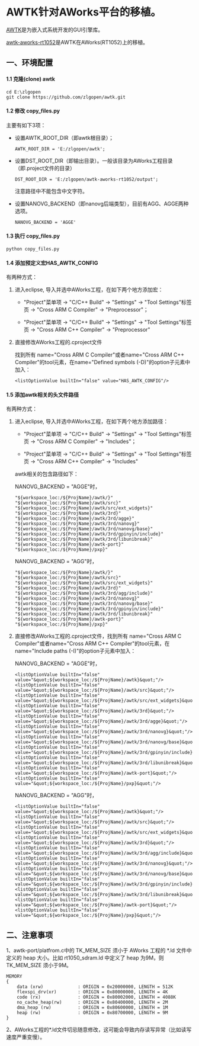 # AWTK针对AWorks平台的移植。

[AWTK](https://github.com/zlgopen/awtk)是为嵌入式系统开发的GUI引擎库。

[awtk-aworks-rt1052](https://github.com/zlgopen/awtk-aworks-rt1052)是AWTK在AWorks(RT1052)上的移植。

## 一、环境配置

#### 1.1 克隆(clone)  awtk

```
cd E:\zlgopen
git clone https://github.com/zlgopen/awtk.git
```

#### 1.2 修改 copy\_files.py

  主要有如下3项：

- 设置AWTK_ROOT_DIR（即awtk根目录）；

  ```
  AWTK_ROOT_DIR = 'E:/zlgopen/awtk';
  ```


- 设置DST_ROOT_DIR（即输出目录）。一般该目录为AWorks工程目录（即.project文件的目录）

  ```
  DST_ROOT_DIR = 'E:/zlgopen/awtk-aworks-rt1052/output';
  ```

  注意路径中不能包含中文字符。

- 设置NANOVG_BACKEND（即nanovg后端类型），目前有AGG、AGGE两种选项。

  ```
  NANOVG_BACKEND = 'AGGE'
  ```

#### 1.3 执行 copy\_files.py

```
python copy_files.py
```

#### 1.4 添加预定义宏HAS\_AWTK\_CONFIG

  有两种方式：

1. 进入eclipse, 导入并选中AWorks工程，在如下两个地方添加宏：

   - "Project"菜单项 -> "C/C++ Build" -> "Settings" -> "Tool Settings"标签页 -> "Cross ARM C Compiler" -> "Preprocessor"；

   - "Project"菜单项 -> "C/C++ Build" -> "Settings" -> "Tool Settings"标签页 -> "Cross ARM C++ Compiler" -> "Preprocessor"

2. 直接修改AWorks工程的.cproject文件

   找到所有 name="Cross ARM C Compiler"或者name="Cross ARM C++ Compiler"的tool元素，在name="Defined symbols (-D)"的option子元素中加入：

   ```
   <listOptionValue builtIn="false" value="HAS_AWTK_CONFIG"/>
   ```

#### 1.5 添加awtk相关的头文件路径

  有两种方式：

1. 进入eclipse, 导入并选中AWorks工程，在如下两个地方添加路径：

   - "Project"菜单项 -> "C/C++ Build" -> "Settings" -> "Tool Settings"标签页 -> "Cross ARM C Compiler" -> "Includes"；

   - "Project"菜单项 -> "C/C++ Build" -> "Settings" -> "Tool Settings"标签页 -> "Cross ARM C++ Compiler" -> "Includes"

   awtk相关的包含路径如下：

   NANOVG_BACKEND = "AGGE"时，

   ```
   "${workspace_loc:/${ProjName}/awtk/}"
   "${workspace_loc:/${ProjName}/awtk/src}"
   "${workspace_loc:/${ProjName}/awtk/src/ext_widgets}"
   "${workspace_loc:/${ProjName}/awtk/3rd}"
   "${workspace_loc:/${ProjName}/awtk/3rd/agge}"
   "${workspace_loc:/${ProjName}/awtk/3rd/nanovg}"
   "${workspace_loc:/${ProjName}/awtk/3rd/nanovg/base}"
   "${workspace_loc:/${ProjName}/awtk/3rd/gpinyin/include}"
   "${workspace_loc:/${ProjName}/awtk/3rd/libunibreak}"
   "${workspace_loc:/${ProjName}/awtk-port}"
   "${workspace_loc:/${ProjName}/pxp}"
   ```
   NANOVG_BACKEND = "AGG"时，

   ```
   "${workspace_loc:/${ProjName}/awtk/}"
   "${workspace_loc:/${ProjName}/awtk/src}"
   "${workspace_loc:/${ProjName}/awtk/src/ext_widgets}"
   "${workspace_loc:/${ProjName}/awtk/3rd}"
   "${workspace_loc:/${ProjName}/awtk/3rd/agg/include}"
   "${workspace_loc:/${ProjName}/awtk/3rd/nanovg}"
   "${workspace_loc:/${ProjName}/awtk/3rd/nanovg/base}"
   "${workspace_loc:/${ProjName}/awtk/3rd/gpinyin/include}"
   "${workspace_loc:/${ProjName}/awtk/3rd/libunibreak}"
   "${workspace_loc:/${ProjName}/awtk-port}"
   "${workspace_loc:/${ProjName}/pxp}"
   ```

2. 直接修改AWorks工程的.cproject文件，找到所有 name="Cross ARM C Compiler"或者name="Cross ARM C++ Compiler"的tool元素，在name="Include paths (-I)"的option子元素中加入：

   NANOVG_BACKEND = "AGGE"时，

   ```
   <listOptionValue builtIn="false" value="&quot;${workspace_loc:/${ProjName}/awtk}&quot;"/>
   <listOptionValue builtIn="false" value="&quot;${workspace_loc:/${ProjName}/awtk/src}&quot;"/>
   <listOptionValue builtIn="false" value="&quot;${workspace_loc:/${ProjName}/awtk/src/ext_widgets}&quot;"/>
   <listOptionValue builtIn="false" value="&quot;${workspace_loc:/${ProjName}/awtk/3rd}&quot;"/>
   <listOptionValue builtIn="false" value="&quot;${workspace_loc:/${ProjName}/awtk/3rd/agge}&quot;"/>
   <listOptionValue builtIn="false" value="&quot;${workspace_loc:/${ProjName}/awtk/3rd/nanovg}&quot;"/>
   <listOptionValue builtIn="false" value="&quot;${workspace_loc:/${ProjName}/awtk/3rd/nanovg/base}&quot;"/>
   <listOptionValue builtIn="false" value="&quot;${workspace_loc:/${ProjName}/awtk/3rd/gpinyin/include}&quot;"/>
   <listOptionValue builtIn="false" value="&quot;${workspace_loc:/${ProjName}/awtk/3rd/libunibreak}&quot;"/>
   <listOptionValue builtIn="false" value="&quot;${workspace_loc:/${ProjName}/awtk-port}&quot;"/>
   <listOptionValue builtIn="false" value="&quot;${workspace_loc:/${ProjName}/pxp}&quot;"/>
   ```

   NANOVG_BACKEND = "AGG"时，

   ```
   <listOptionValue builtIn="false" value="&quot;${workspace_loc:/${ProjName}/awtk}&quot;"/>
   <listOptionValue builtIn="false" value="&quot;${workspace_loc:/${ProjName}/awtk/src}&quot;"/>
   <listOptionValue builtIn="false" value="&quot;${workspace_loc:/${ProjName}/awtk/src/ext_widgets}&quot;"/>
   <listOptionValue builtIn="false" value="&quot;${workspace_loc:/${ProjName}/awtk/3rd}&quot;"/>
   <listOptionValue builtIn="false" value="&quot;${workspace_loc:/${ProjName}/awtk/3rd/agg/include}&quot;"/>
   <listOptionValue builtIn="false" value="&quot;${workspace_loc:/${ProjName}/awtk/3rd/nanovg}&quot;"/>
   <listOptionValue builtIn="false" value="&quot;${workspace_loc:/${ProjName}/awtk/3rd/nanovg/base}&quot;"/>
   <listOptionValue builtIn="false" value="&quot;${workspace_loc:/${ProjName}/awtk/3rd/gpinyin/include}&quot;"/>
   <listOptionValue builtIn="false" value="&quot;${workspace_loc:/${ProjName}/awtk/3rd/libunibreak}&quot;"/>
   <listOptionValue builtIn="false" value="&quot;${workspace_loc:/${ProjName}/awtk-port}&quot;"/>
   <listOptionValue builtIn="false" value="&quot;${workspace_loc:/${ProjName}/pxp}&quot;"/>
   ```

## 二、注意事项

1、awtk-port/platfrom.c中的 TK_MEM_SIZE 须小于 AWorks 工程的 *.ld 文件中定义的 heap 大小。比如 rt1050_sdram.ld 中定义了 heap 为9M，则 TK_MEM_SIZE 须小于9M。

```
MEMORY
{
    data (xrw)             : ORIGIN = 0x20000000, LENGTH = 512K
    flexspi_drv(xr)        : ORIGIN = 0x80000000, LENGTH = 4K
    code (rx)              : ORIGIN = 0x80002000, LENGTH = 4088K
    no_cache_heap(rw)      : ORIGIN = 0x80400000, LENGTH = 2M
    dma_heap (rw)          : ORIGIN = 0x80600000, LENGTH = 1M
    heap (rw)              : ORIGIN = 0x80700000, LENGTH = 9M
}
```

2、AWorks工程的*.ld文件切忌随意修改，这可能会导致内存读写异常（比如读写速度严重变慢）。